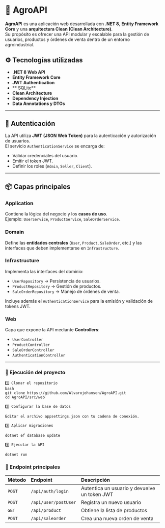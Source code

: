 # 🌾 AgroAPI

**AgroAPI** es una aplicación web desarrollada con **.NET 8**, **Entity Framework Core** y una **arquitectura Clean (Clean Architecture)**.  
Su propósito es ofrecer una API modular y escalable para la gestión de usuarios, productos y órdenes de venta dentro de un entorno agroindustrial.

## ⚙️ Tecnologías utilizadas

- **.NET 8 Web API**
- **Entity Framework Core**
- **JWT Authentication**
- ** SQLite**
- **Clean Architecture**
- **Dependency Injection**
- **Data Annotations y DTOs**

---

## 🔐 Autenticación

La API utiliza **JWT (JSON Web Token)** para la autenticación y autorización de usuarios.  
El servicio `AuthenticationService` se encarga de:

- Validar credenciales del usuario.
- Emitir el token JWT.
- Definir los roles (`Admin`, `Seller`, `Client`).

---

## 📦 Capas principales

### Application
Contiene la lógica del negocio y los **casos de uso**.  
Ejemplo: `UserService`, `ProductService`, `SaleOrderService`.

### Domain
Define las **entidades centrales** (`User`, `Product`, `SaleOrder`, etc.) y las interfaces que deben implementarse en `Infrastructure`.

### Infrastructure
Implementa las interfaces del dominio:
- `UserRepository` → Persistencia de usuarios.
- `ProductRepository` → Gestión de productos.
- `SaleOrderRepository` → Manejo de órdenes de venta.

Incluye además el `AuthenticationService` para la emisión y validación de tokens JWT.

### Web
Capa que expone la API mediante **Controllers**:
- `UserController`
- `ProductController`
- `SaleOrderController`
- `AuthenticationController`

---

### 🚀 Ejecución del proyecto

```
1️⃣ Clonar el repositorio
bash
git clone https://github.com/Alvarojohansen/AgroAPI.git
cd AgroAPI/src/web

2️⃣ Configurar la base de datos

Editar el archivo appsettings.json con tu cadena de conexión.

3️⃣ Aplicar migraciones

dotnet ef database update

4️⃣ Ejecutar la API

dotnet run
```
### 🧩 Endpoint principales

| Método | Endpoint             | Descripción                                  |
| :----- | :------------------- | :------------------------------------------- |
| `POST` | `/api/auth/login`    | Autentica un usuario y devuelve un token JWT |
| `POST` | `/api/user/postUser` | Registra un nuevo usuario                    |
| `GET`  | `/api/product`       | Obtiene la lista de productos                |
| `POST` | `/api/saleorder`     | Crea una nueva orden de venta                |

